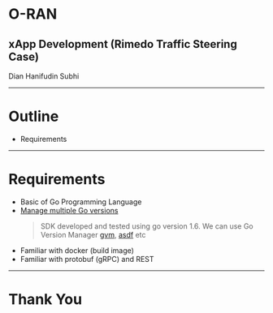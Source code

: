 <!-- classes: title -->

# O-RAN
## xApp Development (Rimedo Traffic Steering Case)

<!-- block-start: grid -->
<!-- account: github, dhanifudin -->
Dian Hanifudin Subhi
<!-- block-end -->

---

<!-- section-title: xApp -->

# Outline

- Requirements

---

# Requirements

- Basic of Go Programming Language
- [Manage multiple Go versions](htps://go.dev/doc/manage-install)
  > SDK developed and tested using go version 1.6.
  > We can use Go Version Manager [gvm](https://github.com/andrewkroh/gvm), [asdf](https://asdf-vm.com/) etc
- Familiar with docker (build image)
- Familiar with protobuf (gRPC) and REST

---

# Thank You
